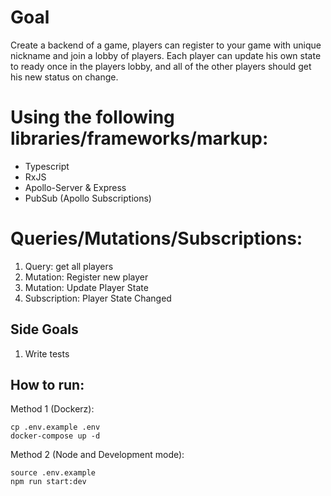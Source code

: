 # Goal

Create a backend of a game, players can register to your game with unique nickname and join a lobby of players.
Each player can update his own state to ready once in the players lobby, and all of the other players should get his new status on change.


# Using the following libraries/frameworks/markup:

- Typescript
- RxJS
- Apollo-Server & Express
- PubSub (Apollo Subscriptions)


# Queries/Mutations/Subscriptions:

1. Query: get all players
2. Mutation: Register new player
3. Mutation: Update Player State
4. Subscription: Player State Changed

## Side Goals

1. Write tests

## How to run:

Method 1 (Dockerz):
```
cp .env.example .env
docker-compose up -d
```

Method 2 (Node and Development mode):

```
source .env.example
npm run start:dev
```

